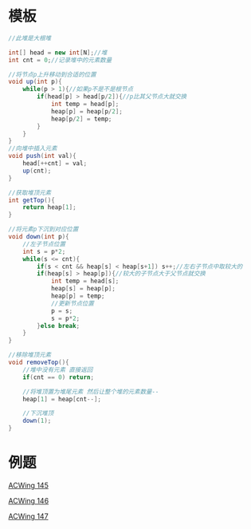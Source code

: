 # 模板

```java
//此堆是大根堆

int[] head = new int[N];//堆
int cnt = 0;//记录堆中的元素数量

//将节点p上升移动到合适的位置
void up(int p){
    while(p > 1){//如果p不是不是根节点
        if(head[p] > head[p/2]){//p比其父节点大就交换
            int temp = head[p];
            heap[p] = heap[p/2];
            heap[p/2] = temp;
        }
    }
}
//向堆中插入元素
void push(int val){
    head[++cnt] = val;
    up(cnt);
}

//获取堆顶元素
int getTop(){
    return heap[1];
}

//将元素p下沉到对应位置
void down(int p){
    //左子节点位置
    int s = p*2;
    while(s <= cnt){
        if(s < cnt && heap[s] < heap[s+1]) s++;//左右子节点中取较大的
        if(heap[s] > heap[p]){//较大的子节点大于父节点就交换
            int temp = head[s];
            heap[s] = heap[p];
            heap[p] = temp;
            //更新节点位置
            p = s;
            s = p*2;
        }else break;
    }
}

//移除堆顶元素
void removeTop(){
    //堆中没有元素 直接返回
    if(cnt == 0) return;

    //将堆顶置为堆尾元素 然后让整个堆的元素数量--
    heap[1] = heap[cnt--];

    //下沉堆顶
    down(1);
}
```

# 例题
[ACWing 145](https://www.acwing.com/problem/content/147/)

[ACWing 146](https://www.acwing.com/problem/content/148/)

[ACWing 147](https://www.acwing.com/problem/content/149/)